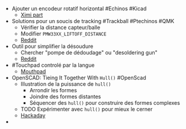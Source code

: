 - Ajouter un encodeur rotatif horizontal #Echinos #Kicad
	- [Ximi part](https://www.reddit.com/r/ErgoMechKeyboards/comments/12uf8av/comment/jhaiev8/?utm_source=share&utm_medium=mweb3x)
- Solutions pour un soucis de tracking #Trackball #Ptechinos #QMK
	- Vérifier la distance capteur/balle
	- Modifier `PMW33XX_LIFTOFF_DISTANCE`
	- [Reddit](https://www.reddit.com/r/ErgoMechKeyboards/comments/12x70nm/any_instructions_how_to_configure_trackball_via/)
- Outil pour simplifier la désoudure
	- Chercher "pompe de dédoudage" ou "desoldering gun"
	- [Reddit](https://www.reddit.com/r/MechanicalKeyboards/comments/r9lpkh/desoldered_184_switches_yesterday_with_the_worlds/)
- #Touchpad controlé par la langue
	- [Mouthpad](https://www.augmental.tech/)
- OpenSCAD: Tieing It Together With `Hull()` #OpenScad
	- Illustration de la puissance de `hull()`
		- Arrondir les formes
		- Joindre des formes distantes
		- Séquencer des `hull()` pour construire des formes complexes
	- TODO Expérimenter avec `hull()` pour mieux le cerner
	- [Hackaday](https://hackaday.com/2018/02/13/openscad-tieing-it-together-with-hull/)
-